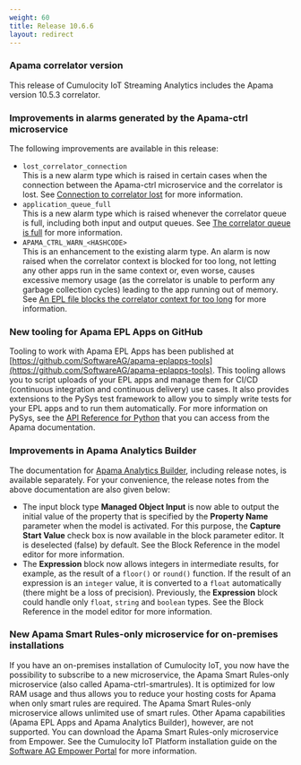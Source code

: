 ```yaml
---
weight: 60
title: Release 10.6.6
layout: redirect
---
```


### Apama correlator version

This release of Cumulocity IoT Streaming Analytics includes the Apama version 10.5.3 correlator.

### Improvements in alarms generated by the Apama-ctrl microservice

The following improvements are available in this release:

- `lost_correlator_connection`<br>
  This is a new alarm type which is raised in certain cases when the connection between the Apama-ctrl microservice and the correlator is lost. See [Connection to correlator lost](/apama/troubleshooting/#lost_correlator_connection) for more information.
- `application_queue_full`<br>
  This is a new alarm type which is raised whenever the correlator queue is full, including both input and output queues. See [The correlator queue is full](/apama/troubleshooting/#application_queue_full) for more information.
- `APAMA_CTRL_WARN_<HASHCODE>`<br>
  This is an enhancement to the existing alarm type. An alarm is now raised when the correlator context is blocked for too long, not letting any other apps run in the same context or, even worse, causes excessive memory usage (as the correlator is unable to perform any garbage collection cycles) leading to the app running out of memory. See [An EPL file blocks the correlator context for too long](/apama/troubleshooting/#apama_ctrl_warn) for more information.

### New tooling for Apama EPL Apps on GitHub

Tooling to work with Apama EPL Apps has been published at [https://github.com/SoftwareAG/apama-eplapps-tools](https://github.com/SoftwareAG/apama-eplapps-tools). This tooling allows you to script uploads of your EPL apps and manage them for CI/CD (continuous integration and continuous delivery) use cases. It also provides extensions to the PySys test framework to allow you to simply write tests for your EPL apps and to run them automatically. For more information on PySys, see the [API Reference for Python](https://documentation.softwareag.com/onlinehelp/Rohan/Apama/v10-5/apama10-5/apama-webhelp/#page/apama-webhelp%2Fco-ApaDoc_pydoc_documentation.html) that you can access from the Apama documentation.

### Improvements in Apama Analytics Builder

The documentation for [Apama Analytics Builder](https://documentation.softwareag.com/onlinehelp/Rohan/Analytics_Builder/pab10-6-6/apama-pab-webhelp/index.html), including release notes, is available separately. For your convenience, the release notes from the above documentation are also given below:

- The input block type **Managed Object Input** is now able to output the initial value of the property that is specified by the **Property Name** parameter when the model is activated. For this purpose, the **Capture Start Value** check box is now available in the block parameter editor. It is deselected (false) by default. See the Block Reference in the model editor for more information.
- The **Expression** block now allows integers in intermediate results, for example, as the result of a `floor()` or `round()` function. If the result of an expression is an `integer` value, it is converted to a `float` automatically (there might be a loss of precision). Previously, the **Expression** block could handle only `float`, `string` and `boolean` types. See the Block Reference in the model editor for more information.

### New Apama Smart Rules-only microservice for on-premises installations

If you have an on-premises installation of Cumulocity IoT, you now have the possibility to subscribe to a new microservice, the Apama Smart Rules-only microservice (also called Apama-ctrl-smartrules). It is optimized for low RAM usage and thus allows you to reduce your hosting costs for Apama when only smart rules are required. The Apama Smart Rules-only microservice allows unlimited use of smart rules. Other Apama capabilities (Apama EPL Apps and Apama Analytics Builder), however, are not supported. You can download the Apama Smart Rules-only microservice from Empower. See the Cumulocity IoT Platform installation guide on the [Software AG Empower Portal](https://empower.softwareag.com/) for more information.